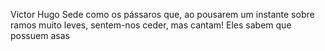 Victor Hugo
Sede como os pássaros que, ao pousarem um instante sobre ramos muito leves, sentem-nos ceder, mas cantam! Eles sabem que possuem asas
